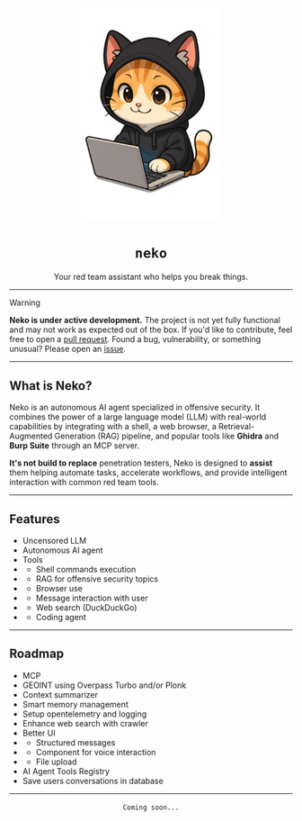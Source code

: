 <div align="center">
  <img src="assets/logo.png" width="250">
</div>

<div align="center">
  <h1><code>neko</code></h1>
  <p>Your red team assistant who helps you break things.</p>
</div>

---

> [!WARNING]
> **Neko is under active development.**
> The project is not yet fully functional and may not work as expected out of the box.
> If you'd like to contribute, feel free to open a [pull request](https://github.com/Fastiraz/neko/pulls).
> Found a bug, vulnerability, or something unusual? Please open an [issue](https://github.com/Fastiraz/neko/issues).

---

## What is Neko?

Neko is an autonomous AI agent specialized in offensive security. It combines the power of a large language model (LLM) with real-world capabilities by integrating with a shell, a web browser, a Retrieval-Augmented Generation (RAG) pipeline, and popular tools like **Ghidra** and **Burp Suite** through an MCP server.

**It's not build to replace** penetration testers, Neko is designed to **assist** them helping automate tasks, accelerate workflows, and provide intelligent interaction with common red team tools.

---

## Features

- Uncensored LLM
- Autonomous AI agent
- Tools
- - Shell commands execution
- - RAG for offensive security topics
- - Browser use
- - Message interaction with user
- - Web search (DuckDuckGo)
- - Coding agent

---

## Roadmap

- MCP
- GEOINT using Overpass Turbo and/or Plonk
- Context summarizer
- Smart memory management
- Setup opentelemetry and logging
- Enhance web search with crawler
- Better UI
- - Structured messages
- - Component for voice interaction
- - File upload
- AI Agent Tools Registry
- Save users conversations in database

---

<div align="center">
  <p><code>Coming soon...</code></p>
</div>

